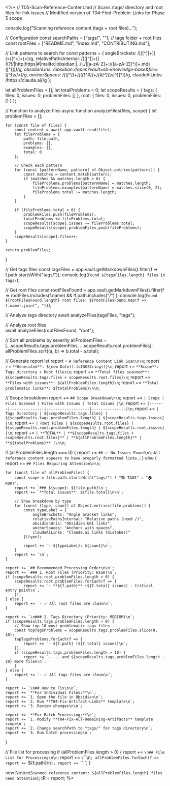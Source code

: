 <%*
// T05-Scan-Reference-Content.md
// Scans /tags/ directory and root files for link issues
// Modified version of T04-Find-Problem-Links for Phase 5 scope

console.log("Scanning reference content (tags + root files)...");

// Configuration
const searchPaths = ["tags/", ""]; // tags folder + root files
const rootFiles = ["README.md", "index.md", "CONTRIBUTING.md"];

// Link patterns to search for
const patterns = {
    angleBrackets: /\[([^\]]+)\]\(<([^>]+)>\)/g,
    relativePathsInternal: /\[([^\]]+)\]\((?!\/|http|https|#|mailto:|obsidian:|\.\.\/|\.\/|[a-zA-Z]+:)([a-zA-Z][^)]+\.md)([^)]*)\)/g,
    obsidianUris: /obsidian:\/\/open\?vault=sb-knowledge-base&file=([^)\s]+)/g,
    anchorSpaces: /\[([^\]]+)\]\(([^#)]+)(#[^)]*\s[^)]*)\)/g,
    claudeAiLinks: /https:\/\/claude\.ai\//g
};

let allProblemFiles = [];
let totalProblems = 0;
let scopeResults = {
    tags: { files: 0, issues: 0, problemFiles: [] },
    root: { files: 0, issues: 0, problemFiles: [] }
};

// Function to analyze files
async function analyzeFiles(files, scope) {
    let problemFiles = [];
    
    for (const file of files) {
        const content = await app.vault.read(file);
        let fileProblems = {
            path: file.path,
            problems: {},
            examples: {},
            total: 0
        };
        
        // Check each pattern
        for (const [patternName, pattern] of Object.entries(patterns)) {
            const matches = content.match(pattern);
            if (matches && matches.length > 0) {
                fileProblems.problems[patternName] = matches.length;
                fileProblems.examples[patternName] = matches.slice(0, 2);
                fileProblems.total += matches.length;
            }
        }
        
        if (fileProblems.total > 0) {
            problemFiles.push(fileProblems);
            totalProblems += fileProblems.total;
            scopeResults[scope].issues += fileProblems.total;
            scopeResults[scope].problemFiles.push(fileProblems);
        }
        scopeResults[scope].files++;
    }
    
    return problemFiles;
}

// Get tags files
const tagsFiles = app.vault.getMarkdownFiles().filter(f => f.path.startsWith("tags/"));
console.log(`Found ${tagsFiles.length} files in tags/`);

// Get root files
const rootFilesFound = app.vault.getMarkdownFiles().filter(f => 
    rootFiles.includes(f.name) && !f.path.includes("/")
);
console.log(`Found ${rootFilesFound.length} root files: ${rootFilesFound.map(f => f.name).join(", ")}`);

// Analyze tags directory
await analyzeFiles(tagsFiles, "tags");

// Analyze root files  
await analyzeFiles(rootFilesFound, "root");

// Sort all problems by severity
allProblemFiles = [...scopeResults.tags.problemFiles, ...scopeResults.root.problemFiles];
allProblemFiles.sort((a, b) => b.total - a.total);

// Generate report
let report = `# Reference Content Link Scan\n\n`;
report += `**Generated**: ${new Date().toISOString()}\n`;
report += `**Scope**: Tags directory + Root files\n`;
report += `**Total files scanned**: ${scopeResults.tags.files + scopeResults.root.files}\n`;
report += `**Files with issues**: ${allProblemFiles.length}\n`;
report += `**Total problematic links**: ${totalProblems}\n\n`;

// Scope breakdown
report += `## Scope Breakdown\n\n`;
report += `| Scope | Files Scanned | Files with Issues | Total Issues |\n`;
report += `|-------|---------------|-------------------|---------------|\n`;
report += `| Tags Directory | ${scopeResults.tags.files} | ${scopeResults.tags.problemFiles.length} | ${scopeResults.tags.issues} |\n`;
report += `| Root Files | ${scopeResults.root.files} | ${scopeResults.root.problemFiles.length} | ${scopeResults.root.issues} |\n`;
report += `| **TOTAL** | **${scopeResults.tags.files + scopeResults.root.files}** | **${allProblemFiles.length}** | **${totalProblems}** |\n\n`;

if (allProblemFiles.length === 0) {
    report += `## ✅ No Issues Found\n\nAll reference content appears to have properly formatted links.`;
} else {
    report += `## Files Requiring Attention\n\n`;
    
    for (const file of allProblemFiles) {
        const scope = file.path.startsWith("tags/") ? "📚 TAGS" : "🏠 ROOT";
        report += `### ${scope}: ${file.path}\n`;
        report += `**Total issues**: ${file.total}\n\n`;
        
        // Show breakdown by type
        for (const [type, count] of Object.entries(file.problems)) {
            const typeLabel = {
                angleBrackets: "Angle bracket links",
                relativePathsInternal: "Relative paths (need /)",
                obsidianUris: "Obsidian URI links",
                anchorSpaces: "Anchors with spaces",
                claudeAiLinks: "Claude.ai links (mistakes)"
            }[type];
            
            report += `- ${typeLabel}: ${count}\n`;
        }
        report += `\n`;
    }
    
    report += `## Recommended Processing Order\n\n`;
    report += `### 1. Root Files (Priority: HIGH)\n`;
    if (scopeResults.root.problemFiles.length > 0) {
        scopeResults.root.problemFiles.forEach(f => {
            report += `- **${f.path}** (${f.total} issues) - Critical entry point\n`;
        });
    } else {
        report += `- ✅ All root files are clean\n`;
    }
    
    report += `\n### 2. Tags Directory (Priority: MEDIUM)\n`;
    if (scopeResults.tags.problemFiles.length > 0) {
        // Show top 10 most problematic tags files
        const topTagsProblems = scopeResults.tags.problemFiles.slice(0, 10);
        topTagsProblems.forEach(f => {
            report += `- ${f.path} (${f.total} issues)\n`;
        });
        if (scopeResults.tags.problemFiles.length > 10) {
            report += `- ... and ${scopeResults.tags.problemFiles.length - 10} more files\n`;
        }
    } else {
        report += `- ✅ All tags files are clean\n`;
    }
    
    report += `\n## How to Fix\n\n`;
    report += `**For Individual Files:**\n`;
    report += `1. Open the file in Obsidian\n`;
    report += `2. Run **T04-Fix-Artifact-Links** template\n`;
    report += `3. Review changes\n\n`;
    
    report += `**For Batch Processing:**\n`;
    report += `1. Modify **T04-Fix-All-Remaining-Artifacts** template scope\n`;
    report += `2. Change searchPath to "tags/" for tags directory\n`;
    report += `3. Run batch processing\n`;
}

// File list for processing
if (allProblemFiles.length > 0) {
    report += `\n## File List for Processing\n\n`;
    report += `\`\`\`\n`;
    allProblemFiles.forEach(f => report += `${f.path}\n`);
    report += `\`\`\``;
}

new Notice(`Scanned reference content: ${allProblemFiles.length} files need attention`);
tR = report;
%>